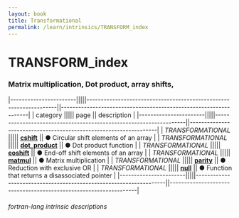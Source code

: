 ```yaml
---
layout: book
title: Transformational
permalink: /learn/intrinsics/TRANSFORM_index
---
```

# TRANSFORM_index
### Matrix multiplication, Dot product, array shifts,

|-----------------------|||||-------------------------------------------------------------------||------------------------------------------------------------------|
| category              ||||| page                                                              || description                                                      |
|-----------------------|||||-------------------------------------------------------------------||------------------------------------------------------------------|
| *TRANSFORMATIONAL*    ||||| [__cshift__]({{site.baseurl}}/learn/intrinsics/CSHIFT)            || &#9679; Circular shift elements of an array                      |
| *TRANSFORMATIONAL*    ||||| [__dot\_product__]({{site.baseurl}}/learn/intrinsics/DOT_PRODUCT) || &#9679; Dot product function                                     |
| *TRANSFORMATIONAL*    ||||| [__eoshift__]({{site.baseurl}}/learn/intrinsics/EOSHIFT)          || &#9679; End-off shift elements of an array                       |
| *TRANSFORMATIONAL*    ||||| [__matmul__]({{site.baseurl}}/learn/intrinsics/MATMUL)            || &#9679; Matrix multiplication                                    |
| *TRANSFORMATIONAL*    ||||| [__parity__]({{site.baseurl}}/learn/intrinsics/PARITY)            || &#9679; Reduction with exclusive OR                              |
| *TRANSFORMATIONAL*    ||||| [__null__]({{site.baseurl}}/learn/intrinsics/NULL)                || &#9679; Function that returns a disassociated pointer            |
|-----------------------|||||-------------------------------------------------------------------||------------------------------------------------------------------|

###### fortran-lang intrinsic descriptions
